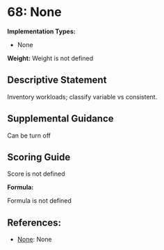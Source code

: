 # 68: None

**Implementation Types:**

- None

**Weight:** Weight is not defined

## Descriptive Statement

Inventory workloads; classify variable vs consistent.

## Supplemental Guidance

Can be turn off

## Scoring Guide

Score is not defined

**Formula:**

Formula is not defined

## References:

- [None](None): None
